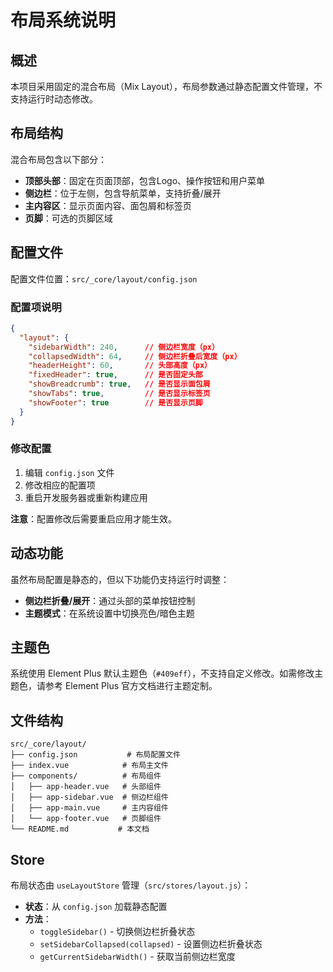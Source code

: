 # 布局系统说明

## 概述

本项目采用固定的混合布局（Mix Layout），布局参数通过静态配置文件管理，不支持运行时动态修改。

## 布局结构

混合布局包含以下部分：
- **顶部头部**：固定在页面顶部，包含Logo、操作按钮和用户菜单
- **侧边栏**：位于左侧，包含导航菜单，支持折叠/展开
- **主内容区**：显示页面内容、面包屑和标签页
- **页脚**：可选的页脚区域

## 配置文件

配置文件位置：`src/_core/layout/config.json`

### 配置项说明

```json
{
  "layout": {
    "sidebarWidth": 240,      // 侧边栏宽度（px）
    "collapsedWidth": 64,     // 侧边栏折叠后宽度（px）
    "headerHeight": 60,       // 头部高度（px）
    "fixedHeader": true,      // 是否固定头部
    "showBreadcrumb": true,   // 是否显示面包屑
    "showTabs": true,         // 是否显示标签页
    "showFooter": true        // 是否显示页脚
  }
}
```

### 修改配置

1. 编辑 `config.json` 文件
2. 修改相应的配置项
3. 重启开发服务器或重新构建应用

**注意**：配置修改后需要重启应用才能生效。

## 动态功能

虽然布局配置是静态的，但以下功能仍支持运行时调整：

- **侧边栏折叠/展开**：通过头部的菜单按钮控制
- **主题模式**：在系统设置中切换亮色/暗色主题

## 主题色

系统使用 Element Plus 默认主题色（`#409eff`），不支持自定义修改。如需修改主题色，请参考 Element Plus 官方文档进行主题定制。

## 文件结构

```
src/_core/layout/
├── config.json           # 布局配置文件
├── index.vue            # 布局主文件
├── components/          # 布局组件
│   ├── app-header.vue   # 头部组件
│   ├── app-sidebar.vue  # 侧边栏组件
│   ├── app-main.vue     # 主内容组件
│   └── app-footer.vue   # 页脚组件
└── README.md           # 本文档
```

## Store

布局状态由 `useLayoutStore` 管理（`src/stores/layout.js`）：

- **状态**：从 `config.json` 加载静态配置
- **方法**：
  - `toggleSidebar()` - 切换侧边栏折叠状态
  - `setSidebarCollapsed(collapsed)` - 设置侧边栏折叠状态
  - `getCurrentSidebarWidth()` - 获取当前侧边栏宽度

